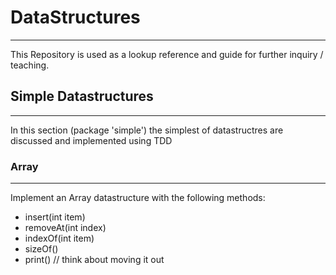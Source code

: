 # DataStructures
____________

This Repository is used as a lookup reference and guide for further inquiry / teaching.

## Simple Datastructures
________________________

In this section (package 'simple') the simplest of datastructres are discussed and
implemented using TDD

### Array
________

Implement an Array datastructure with the following methods:

- insert(int item)
- removeAt(int index)
- indexOf(int item)
- sizeOf()
- print() // think about moving it out